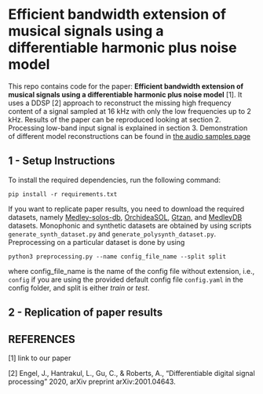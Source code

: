 # Efficient bandwidth extension of musical signals using a differentiable harmonic plus noise model

This repo contains code for the paper: **Efficient bandwidth extension of musical signals using a differentiable harmonic plus noise model** [1]. It uses a DDSP [2] approach to reconstruct the missing high frequency content of a signal sampled at 16 kHz with only the low frequencies up to 2 kHz. Results of the paper can be reproduced looking at section 2. Processing low-band input signal is explained in section 3. Demonstration of different model reconstructions can be found in [the audio samples page](https://mathieulagrange.github.io/ddspMusicBandwidthExtension/)

## 1 - Setup Instructions

To install the required dependencies, run the following command:
```
pip install -r requirements.txt
```

If you want to replicate paper results, you need to download the required datasets, namely [Medley-solos-db](https://zenodo.org/record/3464194), [OrchideaSOL](https://forum.ircam.fr/projects/detail/orchideasol/), [Gtzan](https://www.kaggle.com/datasets/andradaolteanu/gtzan-dataset-music-genre-classification), and [MedleyDB](https://medleydb.weebly.com/) datasets. Monophonic and synthetic datasets are obtained by using scripts `generate_synth_dataset.py` and `generate_polysynth_dataset.py`. Preprocessing on a particular dataset is done by using

```
python3 preprocessing.py --name config_file_name --split split
```

where config_file_name is the name of the config file without extension, i.e., `config` if you are using the provided default config file `config.yaml` in the config folder, and split is either *train* or *test*.

## 2 - Replication of paper results

## REFERENCES

[1] link to our paper

[2] Engel, J., Hantrakul, L., Gu, C., & Roberts, A., “Differentiable digital signal processing” 2020, arXiv preprint arXiv:2001.04643.